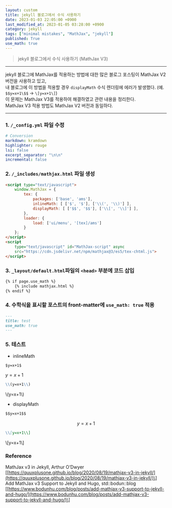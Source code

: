 ```yaml
---
layout: custom
title: jekyll 블로그에서 수식 사용하기
date: 2023-01-03 22:05:00 +0900
last_modified_at: 2023-01-05 03:28:00 +0900
category: jekyll
tags: ["minimal mistakes", "MathJax", "jekyll"]
published: True
use_math: true
---
```

> jekyll 블로그에서 수식 사용하기 (MathJax V3)

---
jekyll 블로그에 MathJax를 적용하는 방법에 대한 많은 블로그 포스팅이 MathJax V2 버전을 사용하고 있고,   
내 블로그에 이 방법을 적용할 경우 `displayMath` 수식 렌더링에 에러가 발생했다. (예. `$$y=x+1\$$` $\to$ `\[y=x+1\]`)   
이 문제는 MathJax V3를 적용하여 해결하였고 관련 내용을 정리한다.  
MathJax V3 적용 방법도 MathJax V2 버전과 동일하다.

---

### 1. `/_config.yml` 파일 수정
```yml
# Conversion
markdown: kramdown
highlighter: rouge
lsi: false
excerpt_separator: "\n\n"
incremental: false
```

### 2. `/_includes/mathjax.html` 파일 생성
```html
<script type="text/javascript">
    window.MathJax = {
        tex: {
            packages: ['base', 'ams'],
            inlineMath: [ ['$', '$'], ['\\(', '\\)'] ],
            displayMath: [ ['$$', '$$'], ['\\[', '\\]'] ],
        },
        loader: {
            load: ['ui/menu', '[tex]/ams']
        }
    };
</script>
<script
    type="text/javascript" id="MathJax-script" async
    src="https://cdn.jsdelivr.net/npm/mathjax@3/es5/tex-chtml.js">
</script>
```

### 3. `_layout/default.html`파일의 `<head>` 부분에 코드 삽입
```html
{% if page.use_math %}
	{% include mathjax.html %}
{% endif %}
```

### 4. 수학식을 표시할 포스트의 front-matter에 `use_math: true` 적용
```md
---
title: test
use_math: true
---
```

### 5. 테스트

- inlineMath

```md
$y=x+1$
```  

$y=x+1$
  
```md
\\(y=x+1\\)
```   

\\(y=x+1\\)
  
- displayMath

```md
$$y=x+1$$
```  

$$y=x+1$$
  
```md
\\[y=x+1\\]
```  

\\[y=x+1\\]



### Reference
MathJax v3 in Jekyll, Arthur O’Dwyer \[[https://quuxplusone.github.io/blog/2020/08/19/mathjax-v3-in-jekyll/](https://quuxplusone.github.io/blog/2020/08/19/mathjax-v3-in-jekyll/)\]   
Add MathJax v3 Support to Jekyll and Hugo, std::bodun::blog \[[https://www.bodunhu.com/blog/posts/add-mathjax-v3-support-to-jekyll-and-hugo/](https://www.bodunhu.com/blog/posts/add-mathjax-v3-support-to-jekyll-and-hugo/)\]